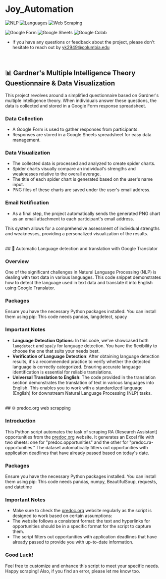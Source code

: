 # Joy_Automation
![NLP](https://img.shields.io/badge/NLP-Natural%20Language%20Processing-brightgreen?style=for-the-badge)
![Languages](https://img.shields.io/badge/Languages-Multilingual-blue?style=for-the-badge)
![Web Scraping](https://img.shields.io/badge/Web%20Scraping-predoc.org-green?style=for-the-badge)

![Google Form](https://img.shields.io/badge/Google%20Form-4285F4?style=for-the-badge&logo=google&logoColor=white)
![Google Sheets](https://img.shields.io/badge/Google%20Sheets-4285F4?style=for-the-badge&logo=google&logoColor=white)
![Google Colab](https://img.shields.io/badge/Google%20Colab-F9AB00?style=for-the-badge&logo=googlecolab&logoColor=white)

- If you have any questions or feedback about the project, please don't hesitate to reach out by yk2949@columbia.edu
<br>

## 📊 Gardner's Multiple Intelligence Theory Questionnaire & Data Visualization
This project revolves around a simplified questionnaire based on Gardner's multiple intelligence theory. When individuals answer these questions, the data is collected and stored in a Google Form response spreadsheet.

### Data Collection
- A Google Form is used to gather responses from participants.
- Responses are stored in a Google Sheets spreadsheet for easy data management.

### Data Visualization
- The collected data is processed and analyzed to create spider charts.
- Spider charts visually compare an individual's strengths and weaknesses relative to the overall average.
- The title of each spider chart is generated based on the user's name input.
- PNG files of these charts are saved under the user's email address.

### Email Notification
- As a final step, the project automatically sends the generated PNG chart as an email attachment to each participant's email address.

This system allows for a comprehensive assessment of individual strengths and weaknesses, providing a personalized visualization of the results.


<br>
## 📝 Automatic Language detection and translation with Google Translator


### Overview
One of the significant challenges in Natural Language Processing (NLP) is dealing with text data in various languages. This code snippet demonstrates how to detect the language used in text data and translate it into English using Google Translator.

### Packages
   Ensure you have the necessary Python packages installed. You can install them using pip:
   This code needs pandas, langdetect, spacy
   
### Important Notes
   - **Language Detection Options**: In this code, we've showcased both `langdetect` and `spaCy` for language detection. You have the flexibility to choose the one that suits your needs best.
   -  **Verification of Language Detection**: After obtaining language detection results, it's a recommended practice to verify whether the detected language is correctly categorized. Ensuring accurate language identification is essential for reliable translations.
   -  **Universal Translation to English**: The code provided in the translation section demonstrates the translation of text in various languages into English. This enables you to work with a standardized language (English) for downstream Natural Language Processing (NLP) tasks.

<br>
## 🌐 predoc.org web scrapping

### Introduction

This Python script automates the task of scraping RA (Research Assistant) opportunities from the [predoc.org](https://predoc.org) website. It generates an Excel file with two sheets: one for "predoc.opportunities" and the other for "predoc.ra-opportunities." The dataset automatically filters out opportunities with application deadlines that have already passed based on today's date.

### Packages
   Ensure you have the necessary Python packages installed. You can install them using pip:
   This code needs pandas, numpy, BeautifulSoup, requests, and datetime

###  Important Notes
- Make sure to check the [predoc.org](https://predoc.org) website regularly as the script is designed to work based on certain assumptions:
- The website follows a consistent format: the text and hyperlinks for opportunities should be in a specific format for the script to capture them.
- The script filters out opportunities with application deadlines that have already passed to provide you with up-to-date information.

### Good Luck!
Feel free to customize and enhance this script to meet your specific needs. Happy scraping!
Also, if you find an error, please let me know too. 
